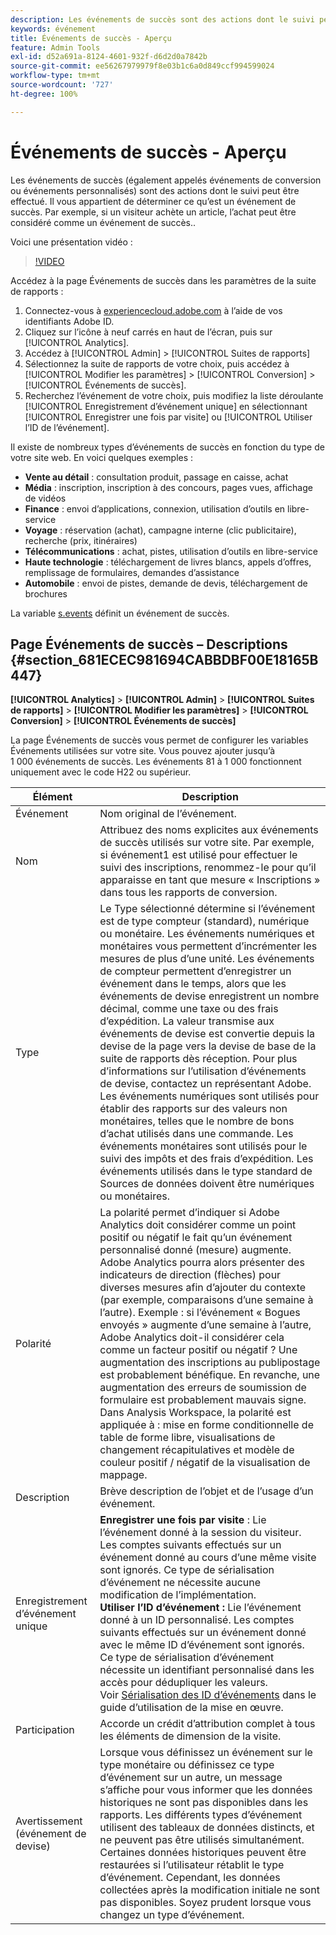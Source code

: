 ```yaml
---
description: Les événements de succès sont des actions dont le suivi peut être effectué. Il vous appartient de déterminer ce qu’est un événement de succès. Par exemple, si un visiteur achète un article, l’achat peut être considéré comme un événement de succès..
keywords: événement
title: Événements de succès - Aperçu
feature: Admin Tools
exl-id: d52a691a-8124-4601-932f-d6d2d0a7842b
source-git-commit: ee56267979979f8e03b1c6a0d849ccf994599024
workflow-type: tm+mt
source-wordcount: '727'
ht-degree: 100%

---
```


# Événements de succès - Aperçu

Les événements de succès (également appelés événements de conversion ou événements personnalisés) sont des actions dont le suivi peut être effectué. Il vous appartient de déterminer ce qu’est un événement de succès. Par exemple, si un visiteur achète un article, l’achat peut être considéré comme un événement de succès..

Voici une présentation vidéo :

>[!VIDEO](https://video.tv.adobe.com/v/28764/?quality=12)

Accédez à la page Événements de succès dans les paramètres de la suite de rapports :

1. Connectez-vous à [experiencecloud.adobe.com](https://experiencecloud.adobe.com) à l’aide de vos identifiants Adobe ID.
2. Cliquez sur l’icône à neuf carrés en haut de l’écran, puis sur [!UICONTROL Analytics].
3. Accédez à [!UICONTROL Admin] > [!UICONTROL Suites de rapports]
4. Sélectionnez la suite de rapports de votre choix, puis accédez à [!UICONTROL Modifier les paramètres] > [!UICONTROL Conversion] > [!UICONTROL Événements de succès].
5. Recherchez l’événement de votre choix, puis modifiez la liste déroulante [!UICONTROL Enregistrement d’événement unique] en sélectionnant [!UICONTROL Enregistrer une fois par visite] ou [!UICONTROL Utiliser l’ID de l’événement].

Il existe de nombreux types d’événements de succès en fonction du type de votre site web. En voici quelques exemples :

* **Vente au détail** : consultation produit, passage en caisse, achat
* **Média** : inscription, inscription à des concours, pages vues, affichage de vidéos
* **Finance** : envoi d’applications, connexion, utilisation d’outils en libre-service
* **Voyage** : réservation (achat), campagne interne (clic publicitaire), recherche (prix, itinéraires)
* **Télécommunications** : achat, pistes, utilisation d’outils en libre-service
* **Haute technologie** : téléchargement de livres blancs, appels d’offres, remplissage de formulaires, demandes d’assistance
* **Automobile** : envoi de pistes, demande de devis, téléchargement de brochures

La variable [s.events](https://experienceleague.adobe.com/docs/analytics/implementation/vars/page-vars/events/event-serialization.html?lang=fr) définit un événement de succès.

## Page Événements de succès – Descriptions {#section_681ECEC981694CABBDBF00E18165B447}

**[!UICONTROL Analytics]** > **[!UICONTROL Admin]** > **[!UICONTROL Suites de rapports]** > **[!UICONTROL Modifier les paramètres]** > **[!UICONTROL Conversion]** > **[!UICONTROL Événements de succès]**

La page Événements de succès vous permet de configurer les variables Événements utilisées sur votre site. Vous pouvez ajouter jusqu’à 1 000 événements de succès. Les événements 81 à 1 000 fonctionnent uniquement avec le code H22 ou supérieur.

| Élément | Description |
|--- |--- |
| Événement | Nom original de l’événement. |
| Nom | Attribuez des noms explicites aux événements de succès utilisés sur votre site. Par exemple, si événement1 est utilisé pour effectuer le suivi des inscriptions, renommez-le pour qu’il apparaisse en tant que mesure « Inscriptions » dans tous les rapports de conversion. |
| Type | Le Type sélectionné détermine si l’événement est de type compteur (standard), numérique ou monétaire. Les événements numériques et monétaires vous permettent d’incrémenter les mesures de plus d’une unité.  Les événements de compteur permettent d’enregistrer un événement dans le temps, alors que les événements de devise enregistrent un nombre décimal, comme une taxe ou des frais d’expédition. La valeur transmise aux événements de devise est convertie depuis la devise de la page vers la devise de base de la suite de rapports dès réception. Pour plus d’informations sur l’utilisation d’événements de devise, contactez un représentant Adobe. Les événements numériques sont utilisés pour établir des rapports sur des valeurs non monétaires, telles que le nombre de bons d’achat utilisés dans une commande. Les événements monétaires sont utilisés pour le suivi des impôts et des frais d’expédition. Les événements utilisés dans le type standard de Sources de données doivent être numériques ou monétaires. |
| Polarité | La polarité permet d’indiquer si Adobe Analytics doit considérer comme un point positif ou négatif le fait qu’un événement personnalisé donné (mesure) augmente. Adobe Analytics pourra alors présenter des indicateurs de direction (flèches) pour diverses mesures afin d’ajouter du contexte (par exemple, comparaisons d’une semaine à l’autre).  Exemple : si l’événement « Bogues envoyés » augmente d’une semaine à l’autre, Adobe Analytics doit-il considérer cela comme un facteur positif ou négatif ? Une augmentation des inscriptions au publipostage est probablement bénéfique. En revanche, une augmentation des erreurs de soumission de formulaire est probablement mauvais signe.  Dans Analysis Workspace, la polarité est appliquée à : mise en forme conditionnelle de table de forme libre, visualisations de changement récapitulatives et modèle de couleur positif / négatif de la visualisation de mappage. |
| Description | Brève description de l’objet et de l’usage d’un événement. |
| Enregistrement d’événement unique | **Enregistrer une fois par visite** : Lie l’événement donné à la session du visiteur. Les comptes suivants effectués sur un événement donné au cours d’une même visite sont ignorés. Ce type de sérialisation d’événement ne nécessite aucune modification de l’implémentation.<br>**Utiliser l’ID d’événement :** Lie l’événement donné à un ID personnalisé. Les comptes suivants effectués sur un événement donné avec le même ID d’événement sont ignorés. Ce type de sérialisation d’événement nécessite un identifiant personnalisé dans les accès pour dédupliquer les valeurs. Voir [Sérialisation des ID d’événements](../../../implement/vars/page-vars/events/event-serialization.md) dans le guide d’utilisation de la mise en œuvre. |
| Participation | Accorde un crédit d’attribution complet à tous les éléments de dimension de la visite. |
| Avertissement (événement de devise) | Lorsque vous définissez un événement sur le type monétaire ou définissez ce type d’événement sur un autre, un message s’affiche pour vous informer que les données historiques ne sont pas disponibles dans les rapports.  Les différents types d’événement utilisent des tableaux de données distincts, et ne peuvent pas être utilisés simultanément. Certaines données historiques peuvent être restaurées si l’utilisateur rétablit le type d’événement. Cependant, les données collectées après la modification initiale ne sont pas disponibles. Soyez prudent lorsque vous changez un type d’événement. |
